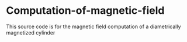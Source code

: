 # Computation-of-magnetic-field
This source code is for the magnetic field computation of a diametrically magnetized cylinder
